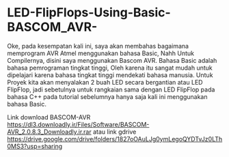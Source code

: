 # LED-FlipFlops-Using-Basic-BASCOM_AVR-
Oke, pada kesempatan kali ini, saya akan membahas bagaimana memprogram AVR Atmel menggunakan bahasa Basic, Nahh Untuk Compilernya, disini saya menggunakan Bascom AVR. Bahasa Basic adalah bahasa pemrograman tingkat tinggi,  Oleh karena itu sangat mudah untuk dipelajari karena bahasa tingkat tinggi mendekati bahasa manusia. Untuk Proyek kita akan menyalakan 2 buah LED secara bergantian atau LED FlipFlop, jadi sebetulnya untuk rangkaian sama dengan LED FlipFlop pada bahasa C++ pada tutorial sebelumnya hanya saja kali ini menggunakan bahasa Basic.

Link download BASCOM-AVR https://dl3.downloadly.ir/Files/Software/BASCOM-AVR_2.0.8.3_Downloadly.ir.rar atau link gdrive https://drive.google.com/drive/folders/1827oOAuLJg0ymLegoQYDTvJz0LTh0MS3?usp=sharing
